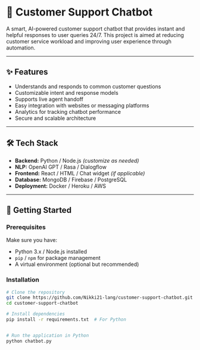 # 🤖 Customer Support Chatbot

A smart, AI-powered customer support chatbot that provides instant and helpful responses to user queries 24/7. This project is aimed at reducing customer service workload and improving user experience through automation.

---

## ✨ Features

- Understands and responds to common customer questions
- Customizable intent and response models
- Supports live agent handoff
- Easy integration with websites or messaging platforms
- Analytics for tracking chatbot performance
- Secure and scalable architecture

---

## 🛠 Tech Stack

- **Backend:** Python / Node.js *(customize as needed)*
- **NLP:** OpenAI GPT / Rasa / Dialogflow
- **Frontend:** React / HTML / Chat widget *(if applicable)*
- **Database:** MongoDB / Firebase / PostgreSQL
- **Deployment:** Docker / Heroku / AWS

---

## 🚀 Getting Started

### Prerequisites

Make sure you have:

- Python 3.x / Node.js installed
- `pip` / `npm` for package management
- A virtual environment (optional but recommended)

### Installation

```bash
# Clone the repository
git clone https://github.com/Nikki21-lang/customer-support-chatbot.git
cd customer-support-chatbot

# Install dependencies
pip install -r requirements.txt  # For Python


# Run the application in Python
python chatbot.py



